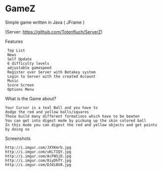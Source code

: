 # GameZ

Simple game written in Java ( JFrame )

(Server: https://github.com/Totenfluch/ServerZ)

Features
    
     Top List
     News
     Self Update
     6 difficulty levels
     adjustable gamespeed
     Register over Server with Betakey system
     Login to Server with the created Account
     Music
     Score Screen
     Options Menu
  
What is the Game about?
  
    Your Cursor is a teal Ball and you have to
    dodge the red and yellow balls/squares
    Those build many different formations which have to be beaten
    You can get into digest mode by pickung up the skin colored ball
    In this mode you can digest the red and yellow objects and get points by doing so
    
Screenshots
  
    http://i.imgur.com/JXYKmrb.jpg
    http://i.imgur.com/uKLTIQY.jpg
    http://i.imgur.com/AcFNSjD.jpg
    http://i.imgur.com/8iyDhfY.jpg
    http://i.imgur.com/DJdi8V8.jpg

